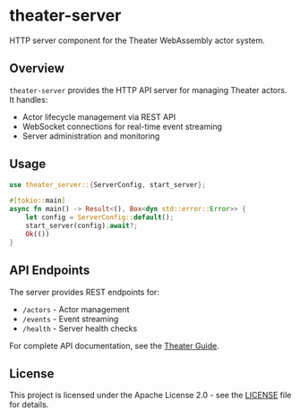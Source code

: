 # theater-server

HTTP server component for the Theater WebAssembly actor system.

## Overview

`theater-server` provides the HTTP API server for managing Theater actors. It handles:

- Actor lifecycle management via REST API
- WebSocket connections for real-time event streaming
- Server administration and monitoring

## Usage

```rust
use theater_server::{ServerConfig, start_server};

#[tokio::main]
async fn main() -> Result<(), Box<dyn std::error::Error>> {
    let config = ServerConfig::default();
    start_server(config).await?;
    Ok(())
}
```

## API Endpoints

The server provides REST endpoints for:
- `/actors` - Actor management
- `/events` - Event streaming
- `/health` - Server health checks

For complete API documentation, see the [Theater Guide](https://colinrozzi.github.io/theater/guide).

## License

This project is licensed under the Apache License 2.0 - see the [LICENSE](../../LICENSE) file for details.
